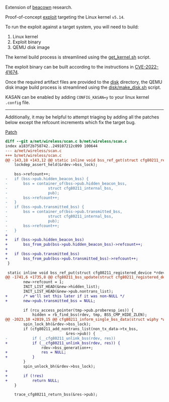 Extension of [beacown](https://github.com/PurpleVsGreen/beacown) research.

Proof-of-concept [exploit](./CVE-2022-42720.c) targeting the Linux kernel `v5.14`.

To run the exploit against a target system, you will need to build:
1. Linux kernel
2. Exploit binary
3. QEMU disk image

The kernel build process is streamlined using the [get_kernel.sh](./get_kernel.sh) script.

The exploit binary can be built according to the instructions in [CVE-2022-41674](../CVE-2022-41674/README.md).

Once the required artifact files are provided to the [disk](./disk) directory, the QEMU disk image build process is streamlined using the [disk/make_disk.sh](./disk/make_disk.sh) script.

KASAN can be enabled by adding `CONFIG_KASAN=y` to your linux kernel `.config` file.

----

Additionally, it may be helpful to attempt triaging by adding all the patches below except the refcount increments which fix the target bug.

[Patch](https://git.kernel.org/pub/scm/linux/kernel/git/wireless/wireless.git/commit/?id=0b7808818cb9df6680f98996b8e9a439fa7bcc2f)

```diff
diff --git a/net/wireless/scan.c b/net/wireless/scan.c
index a183f2b758742..249107212c099 100644
--- a/net/wireless/scan.c
+++ b/net/wireless/scan.c
@@ -143,18 +143,12 @@ static inline void bss_ref_get(struct cfg80211_registered_device *rdev,
 	lockdep_assert_held(&rdev->bss_lock);
 
 	bss->refcount++;
-	if (bss->pub.hidden_beacon_bss) {
-		bss = container_of(bss->pub.hidden_beacon_bss,
-				   struct cfg80211_internal_bss,
-				   pub);
-		bss->refcount++;
-	}
-	if (bss->pub.transmitted_bss) {
-		bss = container_of(bss->pub.transmitted_bss,
-				   struct cfg80211_internal_bss,
-				   pub);
-		bss->refcount++;
-	}
+
+	if (bss->pub.hidden_beacon_bss)
+		bss_from_pub(bss->pub.hidden_beacon_bss)->refcount++;
+
+	if (bss->pub.transmitted_bss)
+		bss_from_pub(bss->pub.transmitted_bss)->refcount++;
 }
 
 static inline void bss_ref_put(struct cfg80211_registered_device *rdev,
@@ -1741,6 +1735,8 @@ cfg80211_bss_update(struct cfg80211_registered_device *rdev,
 		new->refcount = 1;
 		INIT_LIST_HEAD(&new->hidden_list);
 		INIT_LIST_HEAD(&new->pub.nontrans_list);
+		/* we'll set this later if it was non-NULL */
+		new->pub.transmitted_bss = NULL;
 
 		if (rcu_access_pointer(tmp->pub.proberesp_ies)) {
 			hidden = rb_find_bss(rdev, tmp, BSS_CMP_HIDE_ZLEN);
@@ -2023,10 +2019,15 @@ cfg80211_inform_single_bss_data(struct wiphy *wiphy,
 		spin_lock_bh(&rdev->bss_lock);
 		if (cfg80211_add_nontrans_list(non_tx_data->tx_bss,
 					       &res->pub)) {
-			if (__cfg80211_unlink_bss(rdev, res))
+			if (__cfg80211_unlink_bss(rdev, res)) {
 				rdev->bss_generation++;
+				res = NULL;
+			}
 		}
 		spin_unlock_bh(&rdev->bss_lock);
+
+		if (!res)
+			return NULL;
 	}
 
 	trace_cfg80211_return_bss(&res->pub);
```
